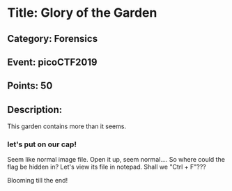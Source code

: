 # Title: Glory of the Garden
## Category: Forensics
## Event: picoCTF2019
## Points: 50

## Description:
This garden contains more than it seems.

### let's put on our cap!
Seem like normal image file. Open it up, seem normal.... So where could the flag be hidden in? Let's view its file in notepad. Shall we "Ctrl + F"???

Blooming till the end! 